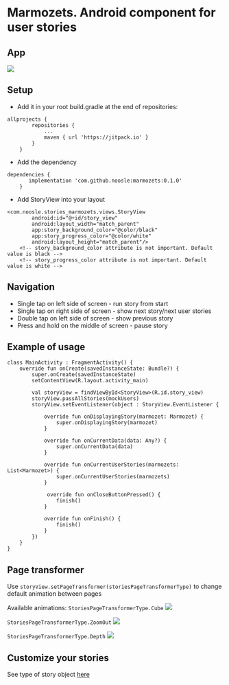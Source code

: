 # Marmozets. Android component for user stories


## App
![](marmozets_gif.gif)

## Setup
- Add it in your root build.gradle at the end of repositories:
```
allprojects {
		repositories {
			...
			maven { url 'https://jitpack.io' }
		}
	}
```

- Add the dependency
```
dependencies {
	   implementation 'com.github.noosle:marmozets:0.1.0'
	}
```

- Add StoryView into your layout
```
<com.noosle.stories_marmozets.views.StoryView
        android:id="@+id/story_view"
        android:layout_width="match_parent"
        app:story_background_color="@color/black"
        app:story_progress_color="@color/white"
        android:layout_height="match_parent"/>
    <!-- story_background_color attribute is not important. Default value is black -->
    <!-- story_progress_color attribute is not important. Default value is white -->
```

## Navigation
* Single tap on left side of screen - run story from start
* Single tap on right side of screen - show next story/next user stories
* Double tap on left side of screen - show previous story
* Press and hold on the middle of screen - pause story

## Example of usage
```
class MainActivity : FragmentActivity() {
    override fun onCreate(savedInstanceState: Bundle?) {
        super.onCreate(savedInstanceState)
        setContentView(R.layout.activity_main)

        val storyView = findViewById<StoryView>(R.id.story_view)
        storyView.passAllStories(mockUsers)
        storyView.setEventListener(object : StoryView.EventListener {

            override fun onDisplayingStory(marmozet: Marmozet) {
                super.onDisplayingStory(marmozet)
            }

            override fun onCurrentData(data: Any?) {
                super.onCurrentData(data)
            }

            override fun onCurrentUserStories(marmozets: List<Marmozet>) {
                super.onCurrentUserStories(marmozets)
            }
            
             override fun onCloseButtonPressed() {
                finish()
            }

            override fun onFinish() {
                finish()
            }
        })
    }
}
```

## Page transformer
Use ```storyView.setPageTransformer(storiesPageTransformerType)``` to change default animation between pages 

Available animations:
```StoriesPageTransformerType.Cube```
![](marmozets_cube_gif.gif)

```StoriesPageTransformerType.ZoomOut```
![](marmozets_zoomout_gif.gif)

```StoriesPageTransformerType.Depth```
![](marmozets_depth_gif.gif)
   
## Customize your stories
See type of story object [here](https://github.com/noosle/marmozets/blob/master/app/src/main/java/com/noosle/marmozets/Mock.kt)
